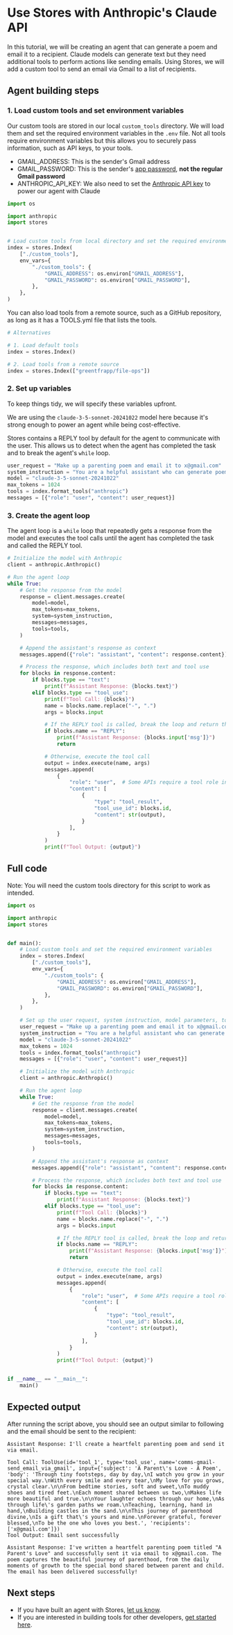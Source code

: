 # Use Stores with Anthropic's Claude API

In this tutorial, we will be creating an agent that can generate a poem and email it to a recipient. Claude models can generate text but they need additional tools to perform actions like sending emails. Using Stores, we will add a custom tool to send an email via Gmail to a list of recipients.

## Agent building steps

### 1. Load custom tools and set environment variables

Our custom tools are stored in our local `custom_tools` directory. We will load them and set the required environment variables in the `.env` file. Not all tools require environment variables but this allows you to securely pass information, such as API keys, to your tools.

- GMAIL_ADDRESS: This is the sender's Gmail address
- GMAIL_PASSWORD: This is the sender's [app password](https://myaccount.google.com/apppasswords), **not the regular Gmail password**
- ANTHROPIC_API_KEY: We also need to set the [Anthropic API key](https://console.anthropic.com/settings/keys) to power our agent with Claude

```python
import os

import anthropic
import stores


# Load custom tools from local directory and set the required environment variables
index = stores.Index(
    ["./custom_tools"],
    env_vars={
        "./custom_tools": {
            "GMAIL_ADDRESS": os.environ["GMAIL_ADDRESS"],
            "GMAIL_PASSWORD": os.environ["GMAIL_PASSWORD"],
        },
    },
)
```

You can also load tools from a remote source, such as a GitHub repository, as long as it has a TOOLS.yml file that lists the tools.

```python
# Alternatives

# 1. Load default tools
index = stores.Index()

# 2. Load tools from a remote source
index = stores.Index(["greentfrapp/file-ops"])
```

### 2. Set up variables

To keep things tidy, we will specify these variables upfront.

We are using the `claude-3-5-sonnet-20241022` model here because it's strong enough to power an agent while being cost-effective.

Stores contains a REPLY tool by default for the agent to communicate with the user. This allows us to detect when the agent has completed the task and to break the agent's `while` loop.

```python
user_request = "Make up a parenting poem and email it to x@gmail.com"
system_instruction = "You are a helpful assistant who can generate poems in emails. When necessary, you have tools at your disposal. Always use the REPLY tool when you have completed the task. You do not have to ask for confirmations."
model = "claude-3-5-sonnet-20241022"
max_tokens = 1024
tools = index.format_tools("anthropic")
messages = [{"role": "user", "content": user_request}]
```

### 3. Create the agent loop

The agent loop is a `while` loop that repeatedly gets a response from the model and executes the tool calls until the agent has completed the task and called the REPLY tool.

```python
# Initialize the model with Anthropic
client = anthropic.Anthropic()

# Run the agent loop
while True:
    # Get the response from the model
    response = client.messages.create(
        model=model,
        max_tokens=max_tokens,
        system=system_instruction,
        messages=messages,
        tools=tools,
    )

    # Append the assistant's response as context
    messages.append({"role": "assistant", "content": response.content})

    # Process the response, which includes both text and tool use
    for blocks in response.content:
        if blocks.type == "text":
            print(f"Assistant Response: {blocks.text}")
        elif blocks.type == "tool_use":
            print(f"Tool Call: {blocks}")
            name = blocks.name.replace("-", ".")
            args = blocks.input

            # If the REPLY tool is called, break the loop and return the message
            if blocks.name == "REPLY":
                print(f"Assistant Response: {blocks.input['msg']}")
                return

            # Otherwise, execute the tool call
            output = index.execute(name, args)
            messages.append(
                {
                    "role": "user",  # Some APIs require a tool role instead
                    "content": [
                        {
                            "type": "tool_result",
                            "tool_use_id": blocks.id,
                            "content": str(output),
                        }
                    ],
                }
            )
            print(f"Tool Output: {output}")
```

## Full code

Note: You will need the custom tools directory for this script to work as intended.

```python
import os

import anthropic
import stores


def main():
    # Load custom tools and set the required environment variables
    index = stores.Index(
        ["./custom_tools"],
        env_vars={
            "./custom_tools": {
                "GMAIL_ADDRESS": os.environ["GMAIL_ADDRESS"],
                "GMAIL_PASSWORD": os.environ["GMAIL_PASSWORD"],
            },
        },
    )

    # Set up the user request, system instruction, model parameters, tools, and initial messages
    user_request = "Make up a parenting poem and email it to x@gmail.com"
    system_instruction = "You are a helpful assistant who can generate poems in emails. When necessary, you have tools at your disposal. Always use the REPLY tool when you have completed the task. You do not have to ask for confirmations."
    model = "claude-3-5-sonnet-20241022"
    max_tokens = 1024
    tools = index.format_tools("anthropic")
    messages = [{"role": "user", "content": user_request}]

    # Initialize the model with Anthropic
    client = anthropic.Anthropic()

    # Run the agent loop
    while True:
        # Get the response from the model
        response = client.messages.create(
            model=model,
            max_tokens=max_tokens,
            system=system_instruction,
            messages=messages,
            tools=tools,
        )

        # Append the assistant's response as context
        messages.append({"role": "assistant", "content": response.content})

        # Process the response, which includes both text and tool use
        for blocks in response.content:
            if blocks.type == "text":
                print(f"Assistant Response: {blocks.text}")
            elif blocks.type == "tool_use":
                print(f"Tool Call: {blocks}")
                name = blocks.name.replace("-", ".")
                args = blocks.input

                # If the REPLY tool is called, break the loop and return the message
                if blocks.name == "REPLY":
                    print(f"Assistant Response: {blocks.input['msg']}")
                    return

                # Otherwise, execute the tool call
                output = index.execute(name, args)
                messages.append(
                    {
                        "role": "user",  # Some APIs require a tool role instead
                        "content": [
                            {
                                "type": "tool_result",
                                "tool_use_id": blocks.id,
                                "content": str(output),
                            }
                        ],
                    }
                )
                print(f"Tool Output: {output}")


if __name__ == "__main__":
    main()
```

## Expected output

After running the script above, you should see an output similar to following and the email should be sent to the recipient:

```
Assistant Response: I'll create a heartfelt parenting poem and send it via email.

Tool Call: ToolUse(id='tool_1', type='tool_use', name='comms-gmail-send_email_via_gmail', input={'subject': 'A Parent\'s Love - A Poem', 'body': 'Through tiny footsteps, day by day,\nI watch you grow in your special way.\nWith every smile and every tear,\nMy love for you grows, crystal clear.\n\nFrom bedtime stories, soft and sweet,\nTo muddy shoes and tired feet.\nEach moment shared between us two,\nMakes life more beautiful and true.\n\nYour laughter echoes through our home,\nAs through life\'s garden paths we roam.\nTeaching, learning, hand in hand,\nBuilding castles in the sand.\n\nThis journey of parenthood divine,\nIs a gift that\'s yours and mine.\nForever grateful, forever blessed,\nTo be the one who loves you best.', 'recipients': ['x@gmail.com']})
Tool Output: Email sent successfully

Assistant Response: I've written a heartfelt parenting poem titled "A Parent's Love" and successfully sent it via email to x@gmail.com. The poem captures the beautiful journey of parenthood, from the daily moments of growth to the special bond shared between parent and child. The email has been delivered successfully!
```

## Next steps

- If you have built an agent with Stores, [let us know](http://twitter.com/alfred_lua).
- If you are interested in building tools for other developers, [get started here](/contribute).

